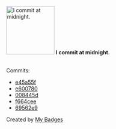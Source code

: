 <img src="https://my-badges.github.io/my-badges/midnight-commits.png" alt="I commit at midnight." title="I commit at midnight." width="128">
<strong>I commit at midnight.</strong>
<br><br>

Commits:

- <a href="https://github.com/UWrc/RCC-hackathon-2025/commit/e45a55f7d90f1f0012b0649d3570da35d7e5da9d">e45a55f</a>
- <a href="https://github.com/nlsschim/codebase/commit/e6007801121ca5e6a7299f89a9e478682a1567a1">e600780</a>
- <a href="https://github.com/nlsschim/Water-Pipe-Project/commit/008445daa353cf3d4343748e422a7c4a7f54bd74">008445d</a>
- <a href="https://github.com/nlsschim/Water-Pipe-Project/commit/f664cee2fbe1d29891308dc13b8c426e00a75412">f664cee</a>
- <a href="https://github.com/nlsschim/Water-Pipe-Project/commit/69562e93d439e5aa5abe2a316333b3b6a22a79a2">69562e9</a>


Created by <a href="https://github.com/my-badges/my-badges">My Badges</a>